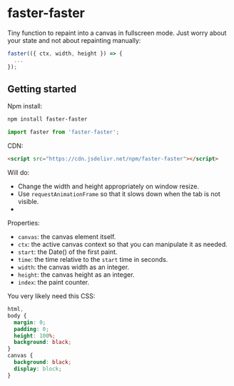 # faster-faster

Tiny function to repaint into a canvas in fullscreen mode. Just worry about your state and not about repainting manually:

```js
faster(({ ctx, width, height }) => {
  ...
});
```

## Getting started

Npm install:

```bash
npm install faster-faster
```

```js
import faster from 'faster-faster';
```

CDN:

```html
<script src="https://cdn.jsdelivr.net/npm/faster-faster"></script>
```

Will do:

- Change the width and height appropriately on window resize.
- Use `requestAnimationFrame` so that it slows down when the tab is not visible.
-

Properties:

- `canvas`: the canvas element itself.
- `ctx`: the active canvas context so that you can manipulate it as needed.
- `start`: the Date() of the first paint.
- `time`: the time relative to the `start` time in seconds.
- `width`: the canvas width as an integer.
- `height`: the canvas height as an integer.
- `index`: the paint counter.

You very likely need this CSS:

```css
html,
body {
  margin: 0;
  padding: 0;
  height: 100%;
  background: black;
}
canvas {
  background: black;
  display: block;
}
```
